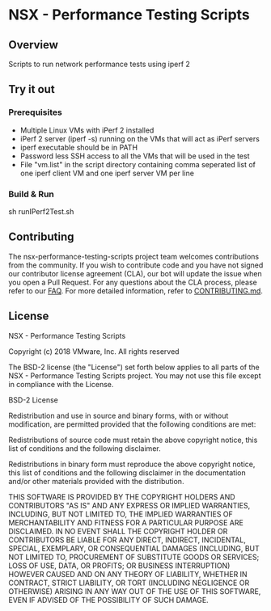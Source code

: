 

# NSX - Performance Testing Scripts

## Overview
Scripts to run network performance tests using iperf 2

## Try it out

### Prerequisites

* Multiple Linux VMs with iPerf 2 installed
* iPerf 2 server (iperf -s) running on the VMs that will act as iPerf servers 
* iperf executable should be in PATH
* Password less SSH access to all the VMs that will be used in the test
* File "vm.list" in the script directory containing comma seperated list of one iperf client VM and one iperf server VM per line

### Build & Run

sh runIPerf2Test.sh

## Contributing

The nsx-performance-testing-scripts project team welcomes contributions from the community. If you wish to contribute code and you have not
signed our contributor license agreement (CLA), our bot will update the issue when you open a Pull Request. For any
questions about the CLA process, please refer to our [FAQ](https://cla.vmware.com/faq). For more detailed information,
refer to [CONTRIBUTING.md](CONTRIBUTING.md).

## License

NSX - Performance Testing Scripts

Copyright (c) 2018 VMware, Inc.  All rights reserved				

The BSD-2 license (the "License") set forth below applies to all parts of the NSX - Performance Testing Scripts project.  You may not use this file except in compliance with the License.

BSD-2 License 

Redistribution and use in source and binary forms, with or without modification, are permitted provided that the following conditions are met:

Redistributions of source code must retain the above copyright notice, this list of conditions and the following disclaimer.

Redistributions in binary form must reproduce the above copyright notice, this list of conditions and the following disclaimer in the documentation and/or other materials provided with the distribution.

THIS SOFTWARE IS PROVIDED BY THE COPYRIGHT HOLDERS AND CONTRIBUTORS "AS IS" AND ANY EXPRESS OR IMPLIED WARRANTIES, INCLUDING, BUT NOT LIMITED TO, THE IMPLIED WARRANTIES OF MERCHANTABILITY AND FITNESS FOR A PARTICULAR PURPOSE ARE DISCLAIMED. IN NO EVENT SHALL THE COPYRIGHT HOLDER OR CONTRIBUTORS BE LIABLE FOR ANY DIRECT, INDIRECT, INCIDENTAL, SPECIAL, EXEMPLARY, OR CONSEQUENTIAL DAMAGES (INCLUDING, BUT NOT LIMITED TO, PROCUREMENT OF SUBSTITUTE GOODS OR SERVICES; LOSS OF USE, DATA, OR PROFITS; OR BUSINESS INTERRUPTION) HOWEVER CAUSED AND ON ANY THEORY OF LIABILITY, WHETHER IN CONTRACT, STRICT LIABILITY, OR TORT (INCLUDING NEGLIGENCE OR OTHERWISE) ARISING IN ANY WAY OUT OF THE USE OF THIS SOFTWARE, EVEN IF ADVISED OF THE POSSIBILITY OF SUCH DAMAGE.
